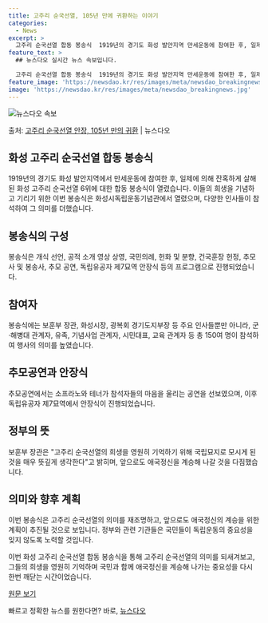 ```yaml
---
title: 고주리 순국선열, 105년 만에 귀환하는 이야기
categories:
  - News
excerpt: >
  고주리 순국선열 합동 봉송식  1919년의 경기도 화성 발안지역 만세운동에 참여한 후, 일제에 의해 잔혹하게…
feature_text: >
  ## 뉴스다오 실시간 뉴스 속보입니다.

  고주리 순국선열 합동 봉송식  1919년의 경기도 화성 발안지역 만세운동에 참여한 후, 일제에 의해 잔혹하게…
feature_image: 'https://newsdao.kr/res/images/meta/newsdao_breakingnews.jpg'
image: 'https://newsdao.kr/res/images/meta/newsdao_breakingnews.jpg'
---
```


![뉴스다오 속보](https://newsdao.kr/res/images/meta/newsdao_breakingnews.jpg)

<p>출처: <a href="https://newsdao.kr/4153" rel="dofollow">고주리 순국선열 안장, 105년 만의 귀환</a> | 뉴스다오</p>

## 화성 고주리 순국선열 합동 봉송식

1919년의 경기도 화성 발안지역에서 만세운동에 참여한 후, 일제에 의해 잔혹하게 살해된 화성 고주리 순국선열 6위에 대한 합동 봉송식이 열렸습니다. 이들의 희생을 기념하고 기리기 위한 이번 봉송식은 화성시독립운동기념관에서 열렸으며, 다양한 인사들이 참석하여 그 의미를 더했습니다.

## 봉송식의 구성
봉송식은 개식 선언, 공적 소개 영상 상영, 국민의례, 헌화 및 분향, 건국훈장 헌정, 추모사 및 봉송사, 추모 공연, 독립유공자 제7묘역 안장식 등의 프로그램으로 진행되었습니다.

## 참여자
봉송식에는 보훈부 장관, 화성시장, 광복회 경기도지부장 등 주요 인사들뿐만 아니라, 군·해병대 관계자, 유족, 기념사업 관계자, 시민대표, 교육 관계자 등 총 150여 명이 참석하여 행사의 의미를 높였습니다.

## 추모공연과 안장식
추모공연에서는 소프라노와 테너가 참석자들의 마음을 울리는 공연을 선보였으며, 이후 독립유공자 제7묘역에서 안장식이 진행되었습니다.

## 정부의 뜻
보훈부 장관은 "고주리 순국선열의 희생을 영원히 기억하기 위해 국립묘지로 모시게 된 것을 매우 뜻깊게 생각한다"고 밝히며, 앞으로도 애국정신을 계승해 나갈 것을 다짐했습니다.

## 의미와 향후 계획
이번 봉송식은 고주리 순국선열의 의미를 재조명하고, 앞으로도 애국정신의 계승을 위한 계획이 추진될 것으로 보입니다. 정부와 관련 기관들은 국민들이 독립운동의 중요성을 잊지 않도록 노력할 것입니다.

이번 화성 고주리 순국선열 합동 봉송식을 통해 고주리 순국선열의 의미를 되새겨보고, 그들의 희생을 영원히 기억하며 국민과 함께 애국정신을 계승해 나가는 중요성을 다시 한번 깨닫는 시간이었습니다.

[원문 보기](https://newsdao.kr/4153)<p>빠르고 정확한 뉴스를 원한다면? 바로, <a href="https://newsdao.kr" rel="dofollow">뉴스다오</a></p>


